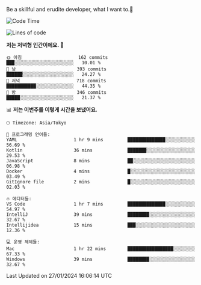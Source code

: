 Be a skillful and erudite developer, what I want to.👶

<!--START_SECTION:waka-->
![Code Time](http://img.shields.io/badge/Code%20Time-421%20hrs%2045%20mins-blue)

![Lines of code](https://img.shields.io/badge/%EC%A0%80%EB%8A%94%20%EC%97%AC%ED%83%9C%EA%B9%8C%EC%A7%80%20-756.1%20thousand%20%EC%A4%84%EC%9D%98%20%EC%BD%94%EB%93%9C%EB%A5%BC%20%EC%9E%91%EC%84%B1%ED%96%88%EC%96%B4%EC%9A%94.-blue)

**저는 저녁형 인간이에요. 🦉** 

```text
🌞 아침                     162 commits         ███░░░░░░░░░░░░░░░░░░░░░░   10.01 % 
🌆 낮　                     393 commits         ██████░░░░░░░░░░░░░░░░░░░   24.27 % 
🌃 저녁                     718 commits         ███████████░░░░░░░░░░░░░░   44.35 % 
🌙 밤　                     346 commits         █████░░░░░░░░░░░░░░░░░░░░   21.37 % 
```


📊 **저는 이번주를 이렇게 시간을 보냈어요.** 

```text
🕑︎ Timezone: Asia/Tokyo

💬 프로그래밍 언어들: 
YAML                     1 hr 9 mins         ██████████████░░░░░░░░░░░   56.69 % 
Kotlin                   36 mins             ███████░░░░░░░░░░░░░░░░░░   29.53 % 
JavaScript               8 mins              ██░░░░░░░░░░░░░░░░░░░░░░░   06.98 % 
Docker                   4 mins              █░░░░░░░░░░░░░░░░░░░░░░░░   03.49 % 
GitIgnore file           2 mins              █░░░░░░░░░░░░░░░░░░░░░░░░   02.03 % 

🔥 에디터들: 
VS Code                  1 hr 7 mins         ██████████████░░░░░░░░░░░   54.97 % 
IntelliJ                 39 mins             ████████░░░░░░░░░░░░░░░░░   32.67 % 
Intellijidea             15 mins             ███░░░░░░░░░░░░░░░░░░░░░░   12.36 % 

💻 운영 체제들: 
Mac                      1 hr 22 mins        █████████████████░░░░░░░░   67.33 % 
Windows                  39 mins             ████████░░░░░░░░░░░░░░░░░   32.67 % 
```


 Last Updated on 27/01/2024 16:06:14 UTC
<!--END_SECTION:waka-->
